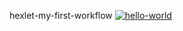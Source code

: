 hexlet-my-first-workflow
[![hello-world](https://github.com/Georgyphyton/hexlet-my-first-workflow/actions/workflows/hello-world.yml/badge.svg)](https://github.com/Georgyphyton/hexlet-my-first-workflow/actions/workflows/hello-world.yml)
